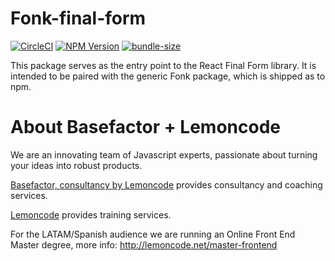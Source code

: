 # Fonk-final-form

[![CircleCI](https://badgen.net/github/status/Lemoncode/fonk-final-form/master/ci?icon=circleci&label=circleci)](https://circleci.com/gh/Lemoncode/fonk-final-form/tree/master)
[![NPM Version](https://badgen.net/npm/v/@lemoncode/fonk-final-form?icon=npm&label=npm)](https://www.npmjs.com/package/@lemoncode/fonk-final-form)
[![bundle-size](https://badgen.net/bundlephobia/min/@lemoncode/fonk-final-form)](https://bundlephobia.com/result?p=@lemoncode/fonk-final-form)

This package serves as the entry point to the React Final Form library. It is intended to be paired with the generic Fonk package, which is shipped as to npm.

# About Basefactor + Lemoncode

We are an innovating team of Javascript experts, passionate about turning your ideas into robust products.

[Basefactor, consultancy by Lemoncode](http://www.basefactor.com) provides consultancy and coaching services.

[Lemoncode](http://lemoncode.net/services/en/#en-home) provides training services.

For the LATAM/Spanish audience we are running an Online Front End Master degree, more info: http://lemoncode.net/master-frontend
